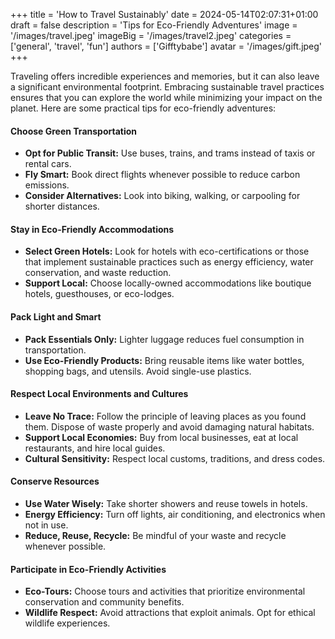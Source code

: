 +++
title = 'How to Travel Sustainably'
date = 2024-05-14T02:07:31+01:00
draft = false
description = 'Tips for Eco-Friendly Adventures'
image = '/images/travel.jpeg'
imageBig = '/images/travel2.jpeg'
categories = ['general', 'travel', 'fun']
authors = ['Gifftybabe']
avatar = '/images/gift.jpeg'
+++


Traveling offers incredible experiences and memories, but it can also leave a significant environmental footprint. Embracing sustainable travel practices ensures that you can explore the world while minimizing your impact on the planet. Here are some practical tips for eco-friendly adventures:

#### Choose Green Transportation

- **Opt for Public Transit:** Use buses, trains, and trams instead of taxis or rental cars.
- **Fly Smart:** Book direct flights whenever possible to reduce carbon emissions.
- **Consider Alternatives:** Look into biking, walking, or carpooling for shorter distances.

#### Stay in Eco-Friendly Accommodations

- **Select Green Hotels:** Look for hotels with eco-certifications or those that implement sustainable practices such as energy efficiency, water conservation, and waste reduction.
- **Support Local:** Choose locally-owned accommodations like boutique hotels, guesthouses, or eco-lodges.

#### Pack Light and Smart

- **Pack Essentials Only:** Lighter luggage reduces fuel consumption in transportation.
- **Use Eco-Friendly Products:** Bring reusable items like water bottles, shopping bags, and utensils. Avoid single-use plastics.

#### Respect Local Environments and Cultures

- **Leave No Trace:** Follow the principle of leaving places as you found them. Dispose of waste properly and avoid damaging natural habitats.
- **Support Local Economies:** Buy from local businesses, eat at local restaurants, and hire local guides.
- **Cultural Sensitivity:** Respect local customs, traditions, and dress codes.

#### Conserve Resources

- **Use Water Wisely:** Take shorter showers and reuse towels in hotels.
- **Energy Efficiency:** Turn off lights, air conditioning, and electronics when not in use.
- **Reduce, Reuse, Recycle:** Be mindful of your waste and recycle whenever possible.

#### Participate in Eco-Friendly Activities

- **Eco-Tours:** Choose tours and activities that prioritize environmental conservation and community benefits.
- **Wildlife Respect:** Avoid attractions that exploit animals. Opt for ethical wildlife experiences.



